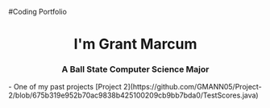 #Coding Portfolio
<h1 align="center"> I'm Grant Marcum</h1>
<h3 align="Center"> A Ball State Computer Science Major</h3>
- One of my past projects [Project 2](https://github.com/GMANN05/Project-2/blob/675b319e952b70ac9838b425100209cb9bb7bda0/TestScores.java)
